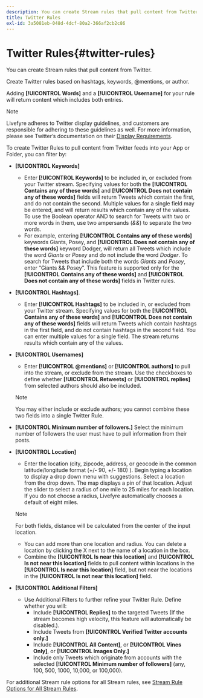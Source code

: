```yaml
---
description: You can create Stream rules that pull content from Twitter.
title: Twitter Rules
exl-id: 3a5081eb-048d-4dcf-80a2-366af2cb2c86
---
```

# Twitter Rules{#twitter-rules}

You can create Stream rules that pull content from Twitter.

Create Twitter rules based on hashtags, keywords, @mentions, or author.

Adding **[!UICONTROL Words]** and a **[!UICONTROL Username]** for your rule will return content which includes both entries.

>[!NOTE]
>
>Livefyre adheres to Twitter display guidelines, and customers are responsible for adhering to these guidelines as well. For more information, please see Twitter’s documentation on their [Display Requirements](https://dev.twitter.com/terms/display-requirements).

To create Twitter Rules to pull content from Twitter feeds into your App or Folder, you can filter by:

* **[!UICONTROL Keywords]**
  * Enter **[!UICONTROL Keywords]** to be included in, or excluded from your Twitter stream. Specifying values for both the **[!UICONTROL Contains any of these words]** and **[!UICONTROL Does not contain any of these words]** fields will return Tweets which contain the first, and do not contain the second. Multiple values for a single field may be entered, and will return results which contain any of the values. To use the Boolean operator AND to search for Tweets with two or more words in them, use two ampersands (*&&*) to separate the two words.
  * For example, entering **[!UICONTROL Contains any of these words]** keywords Giants, Posey, and **[!UICONTROL Does not contain any of these words]** keyword Dodger, will return all Tweets which include the word *Giants* or *Posey* and do not include the word *Dodger*.
  To search for Tweets that include both the words *Giants* and *Posey*, enter “Giants && Posey”. This feature is supported only for the **[!UICONTROL Contains any of these words]** and **[!UICONTROL Does not contain any of these words]** fields in Twitter rules.

* **[!UICONTROL Hashtags]**.
  * Enter **[!UICONTROL Hashtags]** to be included in, or excluded from your Twitter stream. Specifying values for both the **[!UICONTROL Contains any of these words]** and **[!UICONTROL Does not contain any of these words]** fields will return Tweets which contain hashtags in the first field, and do not contain hashtags in the second field. You can enter multiple values for a single field. The stream returns results which contain any of the values.

* **[!UICONTROL Usernames]**
  * Enter **[!UICONTROL @mentions]** or **[!UICONTROL authors]** to pull into the stream, or exclude from the stream. Use the checkboxes to define whether **[!UICONTROL Retweets]** or **[!UICONTROL replies]** from selected authors should also be included.

  >[!NOTE]
  >
  >You may either include or exclude authors; you cannot combine these two fields into a single Twitter Rule.

* **[!UICONTROL Minimum number of followers.]** Select the minimum number of followers the user must have to pull information from their posts.
* **[!UICONTROL Location]**

  * Enter the location (city, zipcode, address, or geocode in the common latitude/longitude format (+/- 90, +/- 180) ). Begin typing a location to display a drop down menu with suggestions. Select a location from the drop down. The map displays a pin of that location. Adjust the slider to select a radius of one mile to 25 miles for each location. If you do not choose a radius, Livefyre automatically chooses a default of eight miles.

  >[!NOTE]
  >
  >For both fields, distance will be calculated from the center of the input location.

  * You can add more than one location and radius. You can delete a location by clicking the X next to the name of a location in the box.
  * Combine the **[!UICONTROL Is near this location]** and **[!UICONTROL Is not near this location]** fields to pull content within locations in the **[!UICONTROL Is near this location]** field, but not near the locations in the **[!UICONTROL Is not near this location]** field.

* **[!UICONTROL Additional Filters]**
  * Use Additional Filters to further refine your Twitter Rule. Define whether you will:
    * Include **[!UICONTROL Replies]** to the targeted Tweets (If the stream becomes high velocity, this feature will automatically be disabled.).
    * Include Tweets from **[!UICONTROL Verified Twitter accounts only.]**
    * Include **[!UICONTROL All Content]**, or **[!UICONTROL Vines Only]**, or **[!UICONTROL Images Only.]**
    * Include only Tweets which originate from accounts with the selected **[!UICONTROL Minimum number of followers]** (any, 100, 500, 1000, 10,000, or 100,000).

For additional Stream rule options for all Stream rules, see [Stream Rule Options for All Stream Rules](../c-streams/c-stream-rule-options-for-all-stream-rules.md#c_stream_rule_options_for_all_stream_rules).
